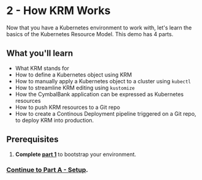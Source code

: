 # 2 - How KRM Works 

Now that you have a Kubernetes environment to work with, let's learn the basics of the Kubernetes Resource Model. This demo has 4 parts.

## What you'll learn  

- What KRM stands for 
- How to define a Kubernetes object using KRM 
- How to manually apply a Kubernetes object to a cluster using `kubectl` 
- How to streamline KRM editing using `kustomize` 
- How the CymbalBank application can be expressed as Kubernetes resources 
- How to push KRM resources to a Git repo 
- How to create a Continous Deployment pipeline triggered on a Git repo, to deploy KRM into production. 

## Prerequisites 

1. **Complete [part 1](/1-setup)** to bootstrap your environment. 


###  **[Continue to Part A - Setup](partA-setup.md)**. 

